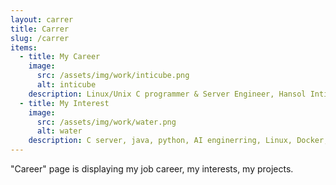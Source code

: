 ```yaml
---
layout: carrer
title: Carrer
slug: /carrer
items:
  - title: My Career
    image:
      src: /assets/img/work/inticube.png
      alt: inticube
    description: Linux/Unix C programmer & Server Engineer, Hansol Inticube
  - title: My Interest
    image:
      src: /assets/img/work/water.png
      alt: water
    description: C server, java, python, AI enginerring, Linux, Docker, Android, ios, mac.. 
---
```


"Career" page is displaying my job career, my interests, my projects.
<br />
<br />
